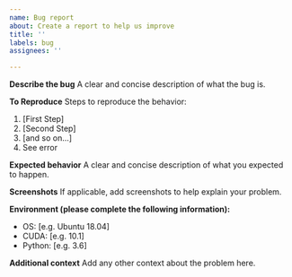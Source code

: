 ```yaml
---
name: Bug report
about: Create a report to help us improve
title: ''
labels: bug
assignees: ''

---
```


**Describe the bug**
A clear and concise description of what the bug is.

**To Reproduce**
Steps to reproduce the behavior:
1. [First Step]
2. [Second Step]
3. [and so on...]
4. See error

**Expected behavior**
A clear and concise description of what you expected to happen.

**Screenshots**
If applicable, add screenshots to help explain your problem.

**Environment (please complete the following information):**
 - OS: [e.g. Ubuntu 18.04]
 - CUDA: [e.g. 10.1]
 - Python: [e.g. 3.6]

**Additional context**
Add any other context about the problem here.
